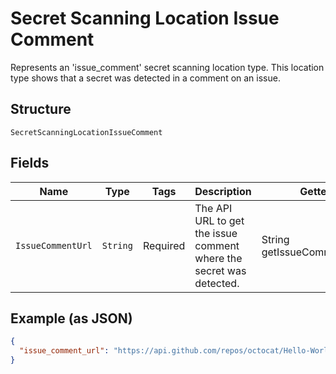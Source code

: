 
# Secret Scanning Location Issue Comment

Represents an 'issue_comment' secret scanning location type. This location type shows that a secret was detected in a comment on an issue.

## Structure

`SecretScanningLocationIssueComment`

## Fields

| Name | Type | Tags | Description | Getter | Setter |
|  --- | --- | --- | --- | --- | --- |
| `IssueCommentUrl` | `String` | Required | The API URL to get the issue comment where the secret was detected. | String getIssueCommentUrl() | setIssueCommentUrl(String issueCommentUrl) |

## Example (as JSON)

```json
{
  "issue_comment_url": "https://api.github.com/repos/octocat/Hello-World/issues/comments/1081119451"
}
```

